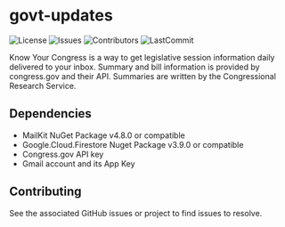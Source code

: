 # govt-updates

![License](https://img.shields.io/github/license/hoodieman0/govt-updates?style=plastic) 
![Issues](https://img.shields.io/github/issues/hoodieman0/govt-updates?style=plastic)
![Contributors](https://img.shields.io/github/contributors/hoodieman0/govt-updates?color=Red&style=plastic)
![LastCommit](https://img.shields.io/github/last-commit/hoodieman0/govt-updates?style=plastic)

Know Your Congress is a way to get legislative session information daily delivered to your inbox. 
Summary and bill information is provided by congress.gov and their API.
Summaries are written by the Congressional Research Service. 

## Dependencies
* MailKit NuGet Package v4.8.0 or compatible
* Google.Cloud.Firestore Nuget Package v3.9.0 or compatible
* Congress.gov API key
* Gmail account and its App Key

## Contributing
See the associated GitHub issues or project to find issues to resolve.
